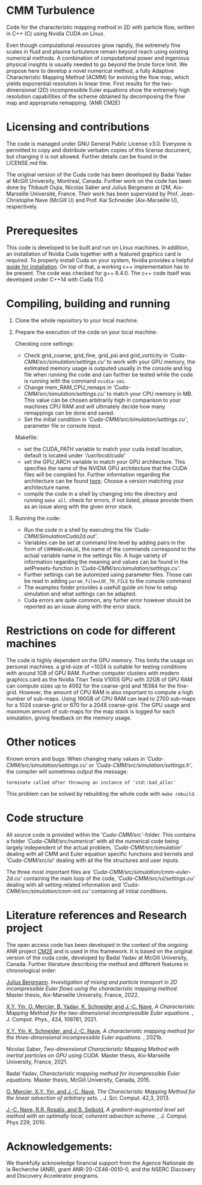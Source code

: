 # CMM Turbulence

Code for the characteristic mapping method in 2D with particle flow, written in C++ (C) using Nvidia CUDA on Linux.

Even though computational resources grow rapidly, the extremely fine scales in fluid and plasma turbulence remain beyond reach using existing numerical methods. A combination of computational power and ingenious physical insights is usually needed to go beyond the brute force limit. We propose here to develop a novel numerical method, a fully Adaptive Characteristic Mapping Method (ACMM) for evolving the flow map, which yields exponential resolution in linear time. First results for the two-dimensional (2D) incompressible Euler equations show the extremely high resolution capabilities of the scheme obtained by decomposing the flow map and appropriate remapping. (ANR CM2E)

# Licensing and contributions

The code is managed under GNU General Public License v3.0. Everyone is permitted to copy and distribute verbatim copies of this license document, but changing it is not allowed. Further details can be found in the LICENSE.md file.

The original version of the Cuda code has been developed by Badal Yadav at McGill University, Montreal, Canada.
Further work on the code has been done by Thibault Oujia, Nicolas Saber and Julius Bergmann at I2M, Aix-Marseille Université, France.
Their work has been supervised by Prof. Jean-Christophe Nave (McGill U) and Prof. Kai Schneider (Aix-Marseille U), respectively.

# Prerequesites

This code is developed to be built and run on Linux machines. In addition, an installation of Nvidia Cuda together with a featured graphics card is required. To properly install Cuda on your system, Nvidia provides a helpful [guide for installation](https://docs.nvidia.com/cuda/cuda-installation-guide-linux/index.html). On top of that, a working c++ implementation has to be present. The code was checked for g++ 8.4.0. The c++ code itself was developed under C++14 with Cuda 11.0.

# Compiling, building and running

1) Clone the whole repository to your local machine.
   
2) Prepare the execution of the code on your local machine:

   Checking core settings:

   - Check grid_coarse, grid_fine, grid_psi and grid_vorticity in *'Cuda-CMM/src/simulation/settings.cu'* to work with your GPU memory, the estimated memory usage is outputed usually in the console and log file when running the code and can further be tested while the code is running with the command `nvidia-smi`.
   - Change mem_RAM_CPU_remaps in *'Cuda-CMM/src/simulation/settings.cu'* to match your CPU memory in MB. This value can be chosen arbitrarily high in comparison to your machines CPU RAM and will ultimately decide how many remappings can be done and saved.
   - Set the initial condition in *'Cuda-CMM/src/simulation/settings.cu'*, parameter file or console input.

   Makefile:
   - set the CUDA_PATH variable to match your cuda install location, default is located under *'/usr/local/cuda'*
   - set the GPU_ARCH variable to match your GPU architecture. This specifies the name of the NVIDIA GPU architecture that the CUDA files will be compiled for. Further information regarding the architecture can be found [here](https://docs.nvidia.com/cuda/cuda-compiler-driver-nvcc/index.html#gpu-feature-list). Choose a version matching your architecture name.
   - compile the code in a shell by changing into the directory and running `make all`.
     check for errors, if not listed, please provide them as an issue along with the given error stack.
   
3) Running the code:
   - Run the code in a shell by executing the file *'Cuda-CMM/SimulationCuda2d.out'*.
   - Variables can be set at command line level by adding pairs in the form of `COMMAND=VALUE`, the name of the commands correspond to the actual variable name in the settings file. A huge variety of information regarding the meaning and values can be found in the setPresets-function in *'Cuda-CMM/src/simulation/settings.cu'*.
   - Further settings can be automized using parameter files. Those can be read in adding `param_file=LOC_TO_FILE` to the console command
   - The examples folder provides a usefull guide on how to setup simulation and what settings can be adapted.
   - Cuda errors are quite common, any furher error however should be reported as an issue along with the error stack.

# Restrictions on code for different machines

The code is highly dependent on the GPU memory. This limits the usage on personal machines. a grid-size of ~1024 is suitable for testing conditions with around 1GB of GPU RAM. Further computer clusters with modern graphics card as the Nvidia Titan Tesla V100S GPU with 32GB of GPU RAM can compute sizes up to 4092 for the coarse-grid and 16384 for the fine-grid.
However, the amount of CPU RAM is also important to compute a high number of sub-maps. Using 190GB of CPU RAM can lead to 2700 sub-maps for a 1024 coarse-grid or 670 for a 2048 coarse-grid.
The GPU usage and maximum amount of sub-maps for the map stack is logged for each simulation, giving feedback on the memory usage.

# Other notices

Known errors and bugs:
When changing many values in *'Cuda-CMM/src/simulation/settings.cu'* or *'Cuda-CMM/src/simulation/settings.h'*, the compiler will sometimes output the message:

```
terminate called after throwing an instance of 'std::bad_alloc'
```

This problem can be solved by rebuilding the whole code with `make rebuild`.

# Code structure

All source code is provided within the *'Cuda-CMM/src'*-folder. This contains a folder *'Cuda-CMM/src/numerical'* with all the numerical code being largely independent of the actual problem,  *'Cuda-CMM/src/simulation'* dealing with all CMM and Euler equation specific functions and kernels and *'Cuda-CMM/src/ui'* dealing with all the file structures and user inputs.

The three most important files are *'Cuda-CMM/src/simulation/cmm-euler-2d.cu'* containing the main loop of the code, *'Cuda-CMM/src/ui/settings.cu'* dealing with all setting related information and *'Cuda-CMM/src/simulation/cmm-init.cu'* containing all initial conditions.

# Literature references and Research project

The open access code has been developed in the context of the ongoing ANR project [CM2E](http://lmfa.ec-lyon.fr/spip.php?article1807) and is used in this framework.
It is based on the original version of the cuda code, developed by Badal Yadav at McGill University, Canada. 
Further literature describing the method and different features in chronological order:

[Julius Bergmann](https://hal.archives-ouvertes.fr/tel-03812702). _Investigation of mixing and particle transport in 2D incompressible Euler flows using the characteristic mapping method._ Master thesis, Aix-Marseille University, France, 2022.

[X.Y. Yin, O. Mercier, B. Yadav, K. Schneider and J.-C. Nave](doi.org/10.1016/j.jcp.2020.109781), _A Characteristic Mapping Method for the two-dimensional incompressible Euler equations._ , J. Comput. Phys., 424, 109781, 2021.

[X.Y. Yin, K. Schneider, and J.-C. Nave](arxiv.org/abs/2107.03504), _A characteristic mapping method for the three-dimensional incompressible Euler equations._ , 2021b.

Nicolas Saber, _Two-dimensional Characteristic Mapping Method with inertial particles on GPU using CUDA._
Master thesis, Aix-Marseille University, France, 2021.

Badal Yadav, _Characteristic mapping method for incompressible Euler equations._
Master thesis, McGill University, Canada, 2015.

[O. Mercier, X.Y. Yin, and J.-C. Nave](doi.org/10.1137/18M1234424), _The Characteristic Mapping Method for the linear advection of arbitrary sets._ , J. Sci. Comput. 42,3, 2013.

[J.-C. Nave, R.R. Rosalis, and B. Seibold](doi.org/10.1016/j.jcp.2010.01.029), _A gradient-augmented level set method with an optimally local, coherent advection scheme._ , J. Comput. Phys 229, 2010.

# Acknowledgements: 

We thankfully acknowledge financial support from the Agence Nationale de la Recherche (ANR),  grant ANR-20-CE46-0010-0, and the NSERC Discovery and Discovery Accelerator programs.
